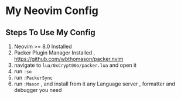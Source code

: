 # My Neovim Config 

## Steps To Use My Config

1.  Neovim >= 8.0 Installed
2.  Packer Plugin Manager Installed , https://github.com/wbthomason/packer.nvim
3.  navigate to `lua/0xCrypt00o/packer.lua` and open it
4.  run `:so`
5.  run `:PackerSync`
6.  run `:Mason` , and install from it any Language server , formatter and debugger you need
